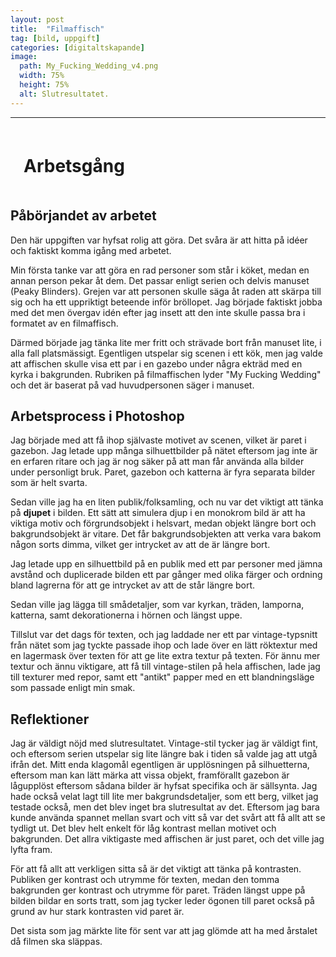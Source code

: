 ```yaml
---
layout: post
title:  "Filmaffisch"
tag: [bild, uppgift]
categories: [digitaltskapande]
image:
  path: My_Fucking_Wedding_v4.png
  width: 75%
  height: 75%
  alt: Slutresultatet.
---
```

___

<h1 style="background-color: var(--mask-bg); padding: 0.75em; border-radius: 6px;"><b>Arbetsgång</b></h1>

## **Påbörjandet av arbetet**
Den här uppgiften var hyfsat rolig att göra. Det svåra är att hitta på idéer och faktiskt komma igång med arbetet.  

Min första tanke var att göra en rad personer som står i köket, medan en annan person pekar åt dem. Det passar enligt serien och delvis manuset (Peaky Blinders). Grejen var att personen skulle säga åt raden att skärpa till sig och ha ett uppriktigt beteende inför bröllopet. Jag började faktiskt jobba med det men övergav idén efter jag insett att den inte skulle passa bra i formatet av en filmaffisch.  

Därmed började jag tänka lite mer fritt och strävade bort från manuset lite, i alla fall platsmässigt. Egentligen utspelar sig scenen i ett kök, men jag valde att affischen skulle visa ett par i en gazebo under några ekträd med en kyrka i bakgrunden. Rubriken på filmaffischen lyder "My Fucking Wedding" och det är baserat på vad huvudpersonen säger i manuset.

## **Arbetsprocess i Photoshop**
Jag började med att få ihop självaste motivet av scenen, vilket är paret i gazebon. Jag letade upp många silhuettbilder på nätet eftersom jag inte är en erfaren ritare och jag är nog säker på att man får använda alla bilder under personligt bruk. Paret, gazebon och katterna är fyra separata bilder som är helt svarta.

Sedan ville jag ha en liten publik/folksamling, och nu var det viktigt att tänka på **djupet** i bilden. Ett sätt att simulera djup i en monokrom bild är att ha viktiga motiv och förgrundsobjekt i helsvart, medan objekt längre bort och bakgrundsobjekt är vitare. Det får bakgrundsobjekten att verka vara bakom någon sorts dimma, vilket ger intrycket av att de är längre bort. 

Jag letade upp en silhuettbild på en publik med ett par personer med jämna avstånd och duplicerade bilden ett par gånger med olika färger och ordning bland lagrerna för att ge intrycket av att de står längre bort.

Sedan ville jag lägga till smådetaljer, som var kyrkan, träden, lamporna, katterna, samt dekorationerna i hörnen och längst uppe.

Tillslut var det dags för texten, och jag laddade ner ett par vintage-typsnitt från nätet som jag tyckte passade ihop och lade över en lätt röktextur med en lagermask över texten för att ge lite extra textur på texten. För ännu mer textur och ännu viktigare, att få till vintage-stilen på hela affischen, lade jag till texturer med repor, samt ett "antikt" papper med en ett blandningsläge som passade enligt min smak.

## **Reflektioner**
Jag är väldigt nöjd med slutresultatet. Vintage-stil tycker jag är väldigt fint, och eftersom serien utspelar sig lite längre bak i tiden så valde jag att utgå ifrån det.
Mitt enda klagomål egentligen är upplösningen på silhuetterna, eftersom man kan lätt märka att vissa objekt, framförallt gazebon är lågupplöst eftersom sådana bilder är hyfsat specifika och är sällsynta. Jag hade också velat lagt till lite mer bakgrundsdetaljer, som ett berg, vilket jag testade också, men det blev inget bra slutresultat av det. Eftersom jag bara kunde använda spannet mellan svart och vitt så var det svårt att få allt att se tydligt ut. Det blev helt enkelt för låg kontrast mellan motivet och bakgrunden. Det allra viktigaste med affischen är just paret, och det ville jag lyfta fram.  

För att få allt att verkligen sitta så är det viktigt att tänka på kontrasten. Publiken ger kontrast och utrymme för texten, medan den tomma bakgrunden ger kontrast och utrymme för paret. Träden längst uppe på bilden bildar en sorts tratt, som jag tycker leder ögonen till paret också på grund av hur stark kontrasten vid paret är.  

Det sista som jag märkte lite för sent var att jag glömde att ha med årstalet då filmen ska släppas.
